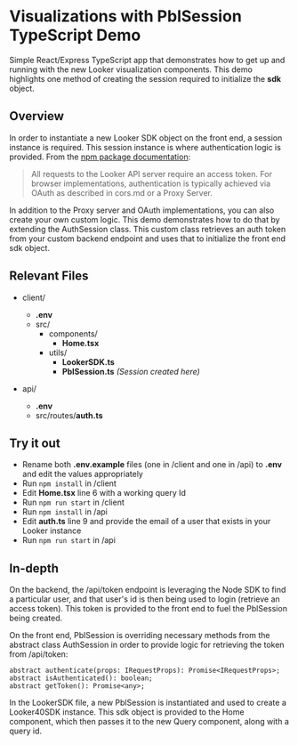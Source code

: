 # Visualizations with PblSession TypeScript Demo

Simple React/Express TypeScript app that demonstrates how to get up and running with the new Looker visualization components. This demo highlights one method of creating the session required to initialize the **sdk** object.

## Overview

In order to instantiate a new Looker SDK object on the front end, a session instance is required. This session instance is where authentication logic is provided. From the [npm package documentation](https://www.npmjs.com/package/@looker/sdk):

> All requests to the Looker API server require an access token. For browser implementations, authentication is typically achieved via OAuth as described in cors.md or a Proxy Server.

In addition to the Proxy server and OAuth implementations, you can also create your own custom logic. This demo demonstrates how to do that by extending the AuthSession class. This custom class retrieves an auth token from your custom backend endpoint and uses that to initialize the front end sdk object.

## Relevant Files

- client/

  - **.env**
  - src/
    - components/
      - **Home.tsx**
    - utils/
      - **LookerSDK.ts**
      - **PblSession.ts** _(Session created here)_

- api/
  - **.env**
  - src/routes/**auth.ts**

## Try it out

- Rename both **.env.example** files (one in /client and one in /api) to **.env** and edit the values appropriately
- Run `npm install` in /client
- Edit **Home.tsx** line 6 with a working query Id
- Run `npm run start` in /client
- Run `npm install` in /api
- Edit **auth.ts** line 9 and provide the email of a user that exists in your Looker instance
- Run `npm run start` in /api

## In-depth

On the backend, the /api/token endpoint is leveraging the Node SDK to find a particular user, and that user's id is then being used to login (retrieve an access token). This token is provided to the front end to fuel the PblSession being created.

On the front end, PblSession is overriding necessary methods from the abstract class AuthSession in order to provide logic for retrieving the token from /api/token:

```
abstract authenticate(props: IRequestProps): Promise<IRequestProps>;
abstract isAuthenticated(): boolean;
abstract getToken(): Promise<any>;
```

In the LookerSDK file, a new PblSession is instantiated and used to create a Looker40SDK instance. This sdk object is provided to the Home component, which then passes it to the new Query component, along with a query id.
